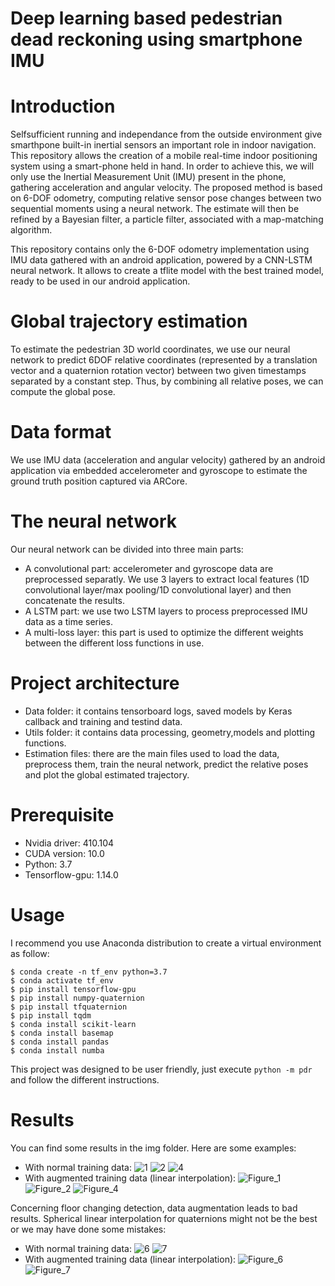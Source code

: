 # Deep learning based pedestrian dead reckoning using smartphone IMU

Introduction
=
Selfsufficient running and independance from the outside environment give smarthpone built-in inertial sensors an important role in indoor navigation. This repository allows the creation of a mobile real-time indoor positioning system using a smart-phone held in hand. 
In order to achieve this, we will only use the Inertial Measurement Unit (IMU) present in the phone, gathering acceleration and angular velocity. The proposed method is based on 6-DOF odometry, computing relative sensor pose changes between two sequential moments using a neural network. The estimate will then be refined by a Bayesian filter, a particle filter, associated with a map-matching algorithm.

 This repository contains only the 6-DOF odometry implementation using IMU data gathered with an android application, powered by a CNN-LSTM neural network. It allows to create a tflite model with the best trained model, ready to be used in our android application.

Global trajectory estimation
=
To estimate the pedestrian 3D world coordinates, we use our neural network to predict 6DOF relative coordinates (represented by a translation vector and a quaternion rotation vector) between two given timestamps separated by a constant step.
Thus, by combining all relative poses, we can compute the global pose.

Data format
=
We use IMU data (acceleration and angular velocity) gathered by an android application via embedded accelerometer and gyroscope to estimate the ground truth position captured via ARCore.

The neural network
=
Our neural network can be divided into three main parts:
- A convolutional part: accelerometer and gyroscope data are preprocessed separatly. We use 3 layers to extract local features (1D convolutional layer/max pooling/1D convolutional layer) and then concatenate the results.
- A LSTM part: we use two LSTM layers to process preprocessed IMU data as a time series.
- A multi-loss layer: this part is used to optimize the different weights between the different loss functions in use.

Project architecture
=
- Data folder: it contains tensorboard logs, saved models by Keras callback and training and testind data.
- Utils folder: it contains data processing, geometry,models and plotting functions.
- Estimation files: there are the main files used to load the data, preprocess them, train the neural network, predict the relative poses and plot the global estimated trajectory.

Prerequisite
=
- Nvidia driver: 410.104
- CUDA version: 10.0
- Python: 3.7
- Tensorflow-gpu: 1.14.0

Usage 
= 
I recommend you use Anaconda distribution to create a virtual environment as follow:
```console
$ conda create -n tf_env python=3.7
$ conda activate tf_env
$ pip install tensorflow-gpu
$ pip install numpy-quaternion
$ pip install tfquaternion
$ pip install tqdm
$ conda install scikit-learn
$ conda install basemap
$ conda install pandas
$ conda install numba
```
This project was designed to be user friendly, just execute ```python -m pdr``` and follow the different instructions.

Results
= 
You can find some results in the img folder. Here are some examples:
- With normal training data:
![1](https://user-images.githubusercontent.com/45492759/64983234-5ac9b600-d8c0-11e9-87c0-d53ada211f5f.png)
![2](https://user-images.githubusercontent.com/45492759/64983238-5bfae300-d8c0-11e9-9af7-31400fd39063.png)
![4](https://user-images.githubusercontent.com/45492759/64983246-5f8e6a00-d8c0-11e9-92b1-91ffb40a1db4.png)
- With augmented training data (linear interpolation):
![Figure_1](https://user-images.githubusercontent.com/45492759/64983597-2dc9d300-d8c1-11e9-814e-1b0e227e9efe.png)
![Figure_2](https://user-images.githubusercontent.com/45492759/64983598-2e626980-d8c1-11e9-8436-0b445d134c62.png)
![Figure_4](https://user-images.githubusercontent.com/45492759/64983603-2f939680-d8c1-11e9-8088-138280f54684.png)


Concerning floor changing detection, data augmentation leads to bad results. Spherical linear interpolation for quaternions might not be the best or we may have done some mistakes: 
- With normal training data:
![6](https://user-images.githubusercontent.com/45492759/64983633-3f12df80-d8c1-11e9-88ee-43b68b174306.png)
![7](https://user-images.githubusercontent.com/45492759/64983637-3fab7600-d8c1-11e9-9296-0be589ef1a5d.png)
- With augmented training data (linear interpolation):
![Figure_6](https://user-images.githubusercontent.com/45492759/64983644-41753980-d8c1-11e9-96ff-b014a8895275.png)
![Figure_7](https://user-images.githubusercontent.com/45492759/64983797-a6c92a80-d8c1-11e9-9411-5535b6f9ef9b.png)
